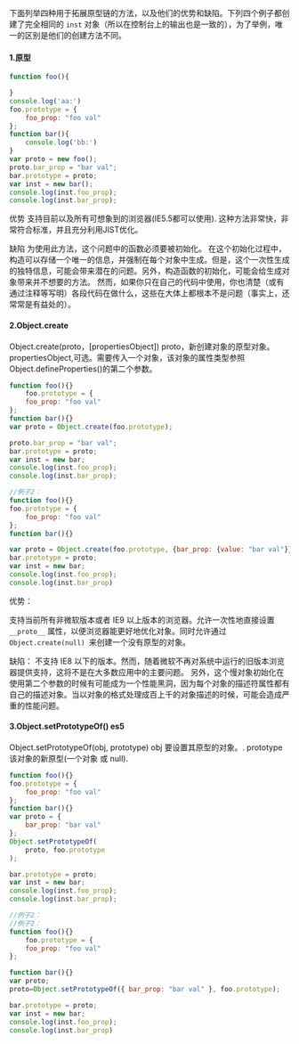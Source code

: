 下面列举四种用于拓展原型链的方法，以及他们的优势和缺陷。下列四个例子都创建了完全相同的 `inst` 对象（所以在控制台上的输出也是一致的），为了举例，唯一的区别是他们的创建方法不同。
#### 1.原型
```js
function foo(){

}
console.log('aa:')
foo.prototype = {
	foo_prop: "foo val"
};
function bar(){
	console.log('bb:')
}
var proto = new foo();
proto.bar_prop = "bar val";
bar.prototype = proto;
var inst = new bar();
console.log(inst.foo_prop);
console.log(inst.bar_prop);
```
优势
支持目前以及所有可想象到的浏览器(IE5.5都可以使用). 这种方法非常快，非常符合标准，并且充分利用JIST优化。

缺陷
为使用此方法，这个问题中的函数必须要被初始化。 在这个初始化过程中，构造可以存储一个唯一的信息，并强制在每个对象中生成。但是，这个一次性生成的独特信息，可能会带来潜在的问题。另外，构造函数的初始化，可能会给生成对象带来并不想要的方法。 然而，如果你只在自己的代码中使用，你也清楚（或有通过注释等写明）各段代码在做什么，这些在大体上都根本不是问题（事实上，还常常是有益处的）。

#### 2.Object.create
Object.create(proto，[propertiesObject])
proto，新创建对象的原型对象。
propertiesObject,可选。需要传入一个对象，该对象的属性类型参照Object.defineProperties()的第二个参数。

```js
function foo(){}
	foo.prototype = {
	foo_prop: "foo val"
};
function bar(){}
var proto = Object.create(foo.prototype);

proto.bar_prop = "bar val";
bar.prototype = proto;
var inst = new bar;
console.log(inst.foo_prop);
console.log(inst.bar_prop);

//例子2：
function foo(){}
foo.prototype = {
    foo_prop: "foo val"
};
function bar(){}

var proto = Object.create(foo.prototype, {bar_prop: {value: "bar val"}});
bar.prototype = proto;
var inst = new bar;
console.log(inst.foo_prop);
console.log(inst.bar_prop)
```
优势：

支持当前所有非微软版本或者 IE9 以上版本的浏览器。允许一次性地直接设置 `__proto__` 属性，以便浏览器能更好地优化对象。同时允许通过 `Object.create(null) `来创建一个没有原型的对象。

缺陷：
不支持 IE8 以下的版本。然而，随着微软不再对系统中运行的旧版本浏览器提供支持，这将不是在大多数应用中的主要问题。 另外，这个慢对象初始化在使用第二个参数的时候有可能成为一个性能黑洞，因为每个对象的描述符属性都有自己的描述对象。当以对象的格式处理成百上千的对象描述的时候，可能会造成严重的性能问题。

#### 3.Object.setPrototypeOf()   es5
Object.setPrototypeOf(obj, prototype)
obj 要设置其原型的对象。.
prototype 该对象的新原型(一个对象 或 null).
```js
function foo(){}
foo.prototype = {
    foo_prop: "foo val"
};
function bar(){}
var proto = {
    bar_prop: "bar val"
};
Object.setPrototypeOf(
    proto, foo.prototype
);

bar.prototype = proto;
var inst = new bar;
console.log(inst.foo_prop);
console.log(inst.bar_prop);

//例子2：
//例子2：
function foo(){}
    foo.prototype = {
    foo_prop: "foo val"
};

function bar(){}
var proto;
proto=Object.setPrototypeOf({ bar_prop: "bar val" }, foo.prototype);

bar.prototype = proto;
var inst = new bar;
console.log(inst.foo_prop);
console.log(inst.bar_prop)
```